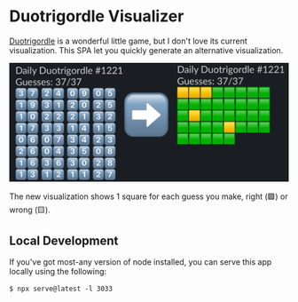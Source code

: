 # Duotrigordle Visualizer

[Duotrigordle](https://duotrigordle.com/) is a wonderful little game, but I don't love its current visualization. This SPA let you quickly generate an alternative visualization.

![Preview of the conversion](./preview.png)

The new visualization shows 1 square for each guess you make, right (🟩) or wrong (🟨).

## Local Development

If you've got most-any version of node installed, you can serve this app locally using the following:

```
$ npx serve@latest -l 3033
```
